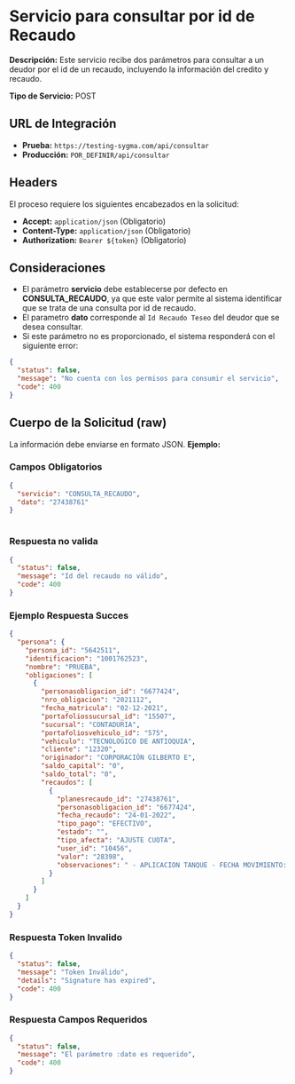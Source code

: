 # Servicio para consultar por id de Recaudo


**Descripción:** Este servicio recibe dos parámetros para consultar a un deudor por el id de un recaudo, incluyendo la información del credito y recaudo.

**Tipo de Servicio:** POST

## **URL de Integración**

- **Prueba:** `https://testing-sygma.com/api/consultar`
- **Producción:** `POR_DEFINIR/api/consultar`

## **Headers**

El proceso requiere los siguientes encabezados en la solicitud:

- **Accept:** `application/json` (Obligatorio)
- **Content-Type:** `application/json` (Obligatorio)
- **Authorization:** `Bearer ${token}` (Obligatorio)

## **Consideraciones**
- El parámetro **servicio** debe establecerse por defecto en **CONSULTA_RECAUDO**, ya que este valor permite al sistema identificar que se trata de una consulta por id de recaudo.
- El parametro **dato** corresponde al ````Id Recaudo Teseo```` del deudor que se desea consultar.
- Si este parámetro no es proporcionado, el sistema responderá con el siguiente error:

`````json
{
  "status": false,
  "message": "No cuenta con los permisos para consumir el servicio",
  "code": 400
}
`````

## **Cuerpo de la Solicitud (raw)** 

La información debe enviarse en formato JSON. **Ejemplo:**

### **Campos Obligatorios**

``````json
{
  "servicio": "CONSULTA_RECAUDO", 
  "dato": "27438761" 
}
  
``````

### **Respuesta no valida**
``````json
{
  "status": false,
  "message": "Id del recaudo no válido",
  "code": 400
}
``````



### **Ejemplo Respuesta Succes**

``````json
{
  "persona": {
    "persona_id": "5642511",
    "identificacion": "1001762523",
    "nombre": "PRUEBA",
    "obligaciones": [
      {
        "personasobligacion_id": "6677424",
        "nro_obligacion": "2021112",
        "fecha_matricula": "02-12-2021",
        "portafoliossucursal_id": "15507",
        "sucursal": "CONTADURIA",
        "portafoliosvehiculo_id": "575",
        "vehiculo": "TECNOLOGICO DE ANTIOQUIA",
        "cliente": "12320",
        "originador": "CORPORACIÓN GILBERTO E",
        "saldo_capital": "0",
        "saldo_total": "0",
        "recaudos": [
          {
            "planesrecaudo_id": "27438761",
            "personasobligacion_id": "6677424",
            "fecha_recaudo": "24-01-2022",
            "tipo_pago": "EFECTIVO",
            "estado": "",
            "tipo_afecta": "AJUSTE CUOTA",
            "user_id": "10456",
            "valor": "28398",
            "observaciones": " - APLICACION TANQUE - FECHA MOVIMIENTO: 2022-01-24 - OBS-OPCIONAL1: Migrado *"
          }
        ]
      }
    ]
  }
}
``````

### **Respuesta Token Invalido**

``````json
{
  "status": false,
  "message": "Token Inválido",
  "details": "Signature has expired",
  "code": 400
}
``````

### **Respuesta Campos Requeridos**

``````json
{
  "status": false,
  "message": "El parámetro :dato es requerido",
  "code": 400
}
``````